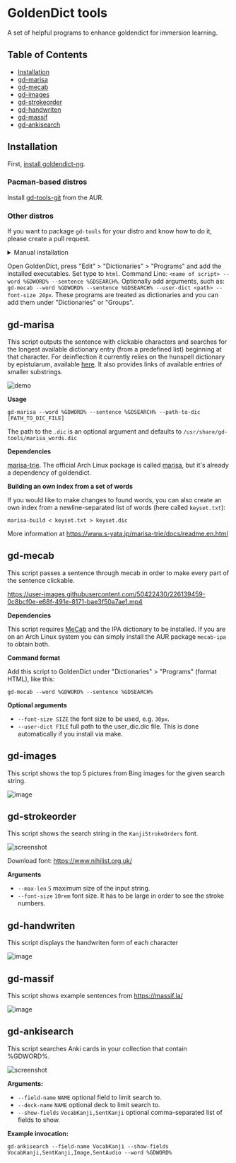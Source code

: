 # GoldenDict tools

A set of helpful programs to enhance goldendict for immersion learning.

## Table of Contents
- [Installation](#installation)
- [gd-marisa](#gd-marisa)
- [gd-mecab](#gd-mecab)
- [gd-images](#gd-images)
- [gd-strokeorder](#gd-strokeorder)
- [gd-handwriten](#gd-handwriten)
- [gd-massif](#gd-massif)
- [gd-ankisearch](#gd-ankisearch)
  
## Installation

First, [install goldendict-ng](https://tatsumoto-ren.github.io/blog/setting-up-goldendict.html).

### Pacman-based distros

Install [gd-tools-git](https://aur.archlinux.org/packages/gd-tools-git) from the AUR.

### Other distros

If you want to package `gd-tools` for your distro and know how to do it,
please create a pull request.

<details>

<summary>Manual installation</summary>

1) To build the `gd-tools` you need to install `xmake` and `gcc` (13.1 and newer).
2) Run `./quickinstall.sh`.

</details>

Open GoldenDict, press "Edit" > "Dictionaries" > "Programs" and add the installed executables.
Set type to `html`.
Command Line: `<name of script> --word %GDWORD% --sentence %GDSEARCH%`.
Optionally add arguments, such as: `gd-mecab --word %GDWORD% --sentence %GDSEARCH% --user-dict <path> --font-size 20px`.
These programs are treated as dictionaries and you can add them under "Dictionaries" or "Groups".

## gd-marisa

This script outputs the sentence with clickable characters
and searches for the longest available dictionary entry
(from a predefined list) beginning at that character.
For deinflection it currently relies on the hunspell dictionary by epistularum,
available [here](https://github.com/epistularum/hunspell-ja-deinflection).
It also provides links of available entries of smaller substrings.

![demo](https://user-images.githubusercontent.com/50422430/229341045-96283fc9-8ecb-49bb-a011-abd2d3e4e43e.gif)

**Usage**

```
gd-marisa --word %GDWORD% --sentence %GDSEARCH% --path-to-dic [PATH_TO_DIC_FILE]
```

The path to the `.dic` is an optional argument and defaults to `/usr/share/gd-tools/marisa_words.dic`

**Dependencies**

[marisa-trie](https://github.com/s-yata/marisa-trie).
The official Arch Linux package is called [marisa](https://archlinux.org/packages/community/x86_64/marisa/),
but it's already a dependency of goldendict.

**Building an own index from a set of words**

If you would like to make changes to found words,
you can also create an own index from a newline-separated list of words (here called `keyset.txt`):

```
marisa-build < keyset.txt > keyset.dic
```

More information at https://www.s-yata.jp/marisa-trie/docs/readme.en.html

## gd-mecab

This script passes a sentence through mecab in order to make every part of the sentence clickable.

https://user-images.githubusercontent.com/50422430/226139459-0c8bcf0e-e68f-491e-8171-bae3f50a7ae1.mp4

**Dependencies**

This script requires [MeCab](https://taku910.github.io/mecab/) and the IPA dictionary to be installed.
If you are on an Arch Linux system you can simply install the AUR package `mecab-ipa` to obtain both.

**Command format**

Add this script to GoldenDict under "Dictionaries" > "Programs" (format HTML), like this:

```
gd-mecab --word %GDWORD% --sentence %GDSEARCH%
```

**Optional arguments**

* `--font-size SIZE` the font size to be used, e.g. `30px`.
* `--user-dict FILE` full path to the user_dic.dic file. This is done automatically if you install via make.

## gd-images

This script shows the top 5 pictures from Bing images for the given search string.

![image](https://user-images.githubusercontent.com/50422430/224940994-eb3e1be6-9cd8-4776-88cf-850c78648e81.png)

## gd-strokeorder

This script shows the search string in the `KanjiStrokeOrders` font.

![screenshot](https://user-images.githubusercontent.com/69171671/224840590-b740a1b6-8526-49ed-b4cd-efe03689a132.png)

Download font: https://www.nihilist.org.uk/

**Arguments**

* `--max-len` `5` maximum size of the input string.
* `--font-size` `10rem` font size. It has to be large in order to see the stroke numbers.

## gd-handwriten

This script displays the handwriten form of each character

![image](https://github.com/KonstantinDjairo/gd-tools/assets/53496273/4aa7d72d-2d58-4bd3-8b3a-c2f6f3186834)



## gd-massif

This script shows example sentences from https://massif.la/

![image](https://user-images.githubusercontent.com/50422430/226018360-e46605f0-2fb4-481c-801e-73aca84fae70.png)

## gd-ankisearch

This script searches Anki cards in your collection that contain %GDWORD%.

![screenshot](https://github.com/Ajatt-Tools/gd-tools/assets/69171671/45a6b3a1-97de-439c-8f17-bd6f81d81d73)

**Arguments:**

* `--field-name` `NAME` optional field to limit search to.
* `--deck-name` `NAME` optional deck to limit search to.
* `--show-fields` `VocabKanji,SentKanji` optional comma-separated list of fields to show.

**Example invocation:**

```
gd-ankisearch --field-name VocabKanji --show-fields VocabKanji,SentKanji,Image,SentAudio --word %GDWORD%
```
